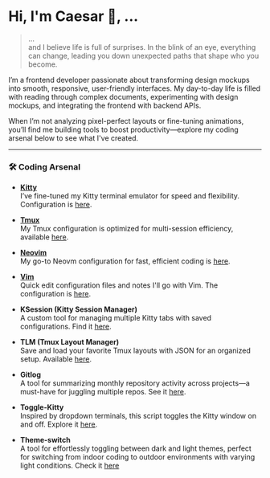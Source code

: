 # Hi, I'm Caesar 👋, ...

> ...  
> and I believe life is full of surprises. In the blink of an eye, everything can change, leading you down unexpected paths that shape who you become.

I’m a frontend developer passionate about transforming design mockups into smooth, responsive, user-friendly interfaces. My day-to-day life is filled with reading through complex documents, experimenting with design mockups, and integrating the frontend with backend APIs.

When I’m not analyzing pixel-perfect layouts or fine-tuning animations, you’ll find me building tools to boost productivity—explore my coding arsenal below to see what I've created.

---

### 🛠 Coding Arsenal

- **[Kitty](https://sw.kovidgoyal.net/kitty/)**  
  I’ve fine-tuned my Kitty terminal emulator for speed and flexibility. Configuration is [here](https://github.com/caesar003/kitty.conf).

- **[Tmux](https://github.com/tmux/tmux)**  
  My Tmux configuration is optimized for multi-session efficiency, available [here](https://github.com/caesar003/tmux-config).
  
- **[Neovim](https://neovim.io/)**  
  My go-to Neovm configuration for fast, efficient coding is [here](https://github.com/caesar003/nvimconfig).

- **[Vim](https://www.vim.org/)**  
  Quick edit configuration files and notes I'll go with Vim. The configuration is [here](https://github.com/caesar003/vimrc).

- **KSession (Kitty Session Manager)**  
  A custom tool for managing multiple Kitty tabs with saved configurations. Find it [here](https://github.com/caesar003/ksession).

- **TLM (Tmux Layout Manager)**  
  Save and load your favorite Tmux layouts with JSON for an organized setup. Available [here](https://github.com/caesar003/tlm).

- **Gitlog**  
  A tool for summarizing monthly repository activity across projects—a must-have for juggling multiple repos. See it [here](https://github.com/caesar003/gitlog).

- **Toggle-Kitty**  
  Inspired by dropdown terminals, this script toggles the Kitty window on and off. Explore it [here](https://github.com/caesar003/toggle-kitty.git).

- **Theme-switch**  
  A tool for effortlessly toggling between dark and light themes, perfect for switching from indoor coding to outdoor environments with varying light conditions. Check it [here](https://github.com/caesar003/theme-switch.git)
